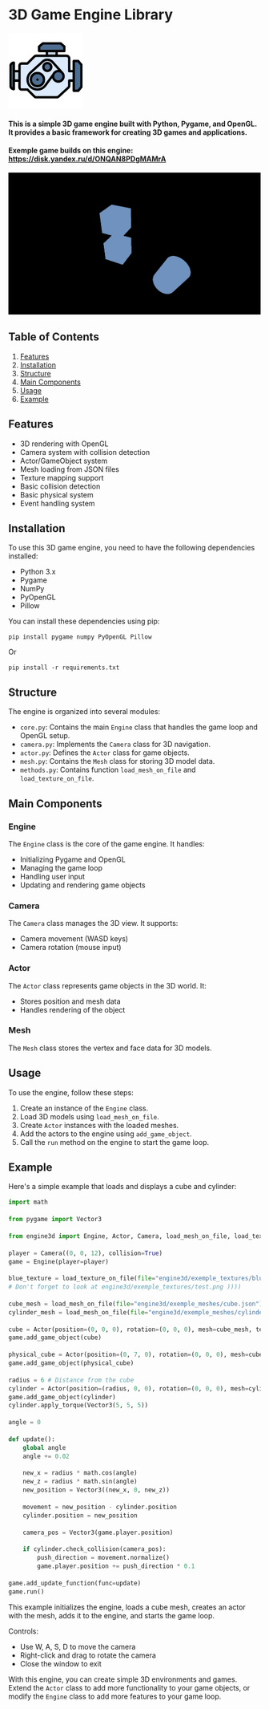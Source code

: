 # 3D Game Engine Library

<img src="./engine3d/engine-icon.png" width="150">

#### This is a simple 3D game engine built with Python, Pygame, and OpenGL. It provides a basic framework for creating 3D games and applications.
#### Exemple game builds on this engine: https://disk.yandex.ru/d/ONQAN8PDgMAMrA

<img src="./screenshot.png" width="670">

## Table of Contents

1. [Features](#features)
2. [Installation](#installation)
3. [Structure](#structure)
4. [Main Components](#main-components)
5. [Usage](#usage)
6. [Example](#example)

## Features

- 3D rendering with OpenGL
- Camera system with collision detection
- Actor/GameObject system
- Mesh loading from JSON files
- Texture mapping support
- Basic collision detection
- Basic physical system
- Event handling system

## Installation

To use this 3D game engine, you need to have the following dependencies installed:

- Python 3.x
- Pygame
- NumPy
- PyOpenGL
- Pillow

You can install these dependencies using pip:

```
pip install pygame numpy PyOpenGL Pillow
```
Or
```
pip install -r requirements.txt
```

## Structure

The engine is organized into several modules:

- `core.py`: Contains the main `Engine` class that handles the game loop and OpenGL setup.
- `camera.py`: Implements the `Camera` class for 3D navigation.
- `actor.py`: Defines the `Actor` class for game objects.
- `mesh.py`: Contains the `Mesh` class for storing 3D model data.
- `methods.py`: Contains function `load_mesh_on_file` and `load_texture_on_file`.

## Main Components

### Engine

The `Engine` class is the core of the game engine. It handles:

- Initializing Pygame and OpenGL
- Managing the game loop
- Handling user input
- Updating and rendering game objects

### Camera

The `Camera` class manages the 3D view. It supports:

- Camera movement (WASD keys)
- Camera rotation (mouse input)

### Actor

The `Actor` class represents game objects in the 3D world. It:

- Stores position and mesh data
- Handles rendering of the object

### Mesh

The `Mesh` class stores the vertex and face data for 3D models.

## Usage

To use the engine, follow these steps:

1. Create an instance of the `Engine` class.
2. Load 3D models using `load_mesh_on_file`.
3. Create `Actor` instances with the loaded meshes.
4. Add the actors to the engine using `add_game_object`.
5. Call the `run` method on the engine to start the game loop.

## Example

Here's a simple example that loads and displays a cube and cylinder:

```python
import math

from pygame import Vector3

from engine3d import Engine, Actor, Camera, load_mesh_on_file, load_texture_on_file

player = Camera((0, 0, 12), collision=True)
game = Engine(player=player)

blue_texture = load_texture_on_file(file="engine3d/exemple_textures/blue_texture.png")
# Don't forget to look at engine3d/exemple_textures/test.png ))))

cube_mesh = load_mesh_on_file(file="engine3d/exemple_meshes/cube.json")
cylinder_mesh = load_mesh_on_file(file="engine3d/exemple_meshes/cylinder.json")

cube = Actor(position=(0, 0, 0), rotation=(0, 0, 0), mesh=cube_mesh, texture=blue_texture, collision=True)
game.add_game_object(cube)

physical_cube = Actor(position=(0, 7, 0), rotation=(0, 0, 0), mesh=cube_mesh, texture=blue_texture, collision=True, physic=True)
game.add_game_object(physical_cube)

radius = 6 # Distance from the cube
cylinder = Actor(position=(radius, 0, 0), rotation=(0, 0, 0), mesh=cylinder_mesh, texture=blue_texture, collision=True)
game.add_game_object(cylinder)
cylinder.apply_torque(Vector3(5, 5, 5))

angle = 0

def update():
    global angle
    angle += 0.02

    new_x = radius * math.cos(angle)
    new_z = radius * math.sin(angle)
    new_position = Vector3((new_x, 0, new_z))

    movement = new_position - cylinder.position
    cylinder.position = new_position

    camera_pos = Vector3(game.player.position)

    if cylinder.check_collision(camera_pos):
        push_direction = movement.normalize()
        game.player.position += push_direction * 0.1

game.add_update_function(func=update)
game.run()
```

This example initializes the engine, loads a cube mesh, creates an actor with the mesh, adds it to the engine, and starts the game loop.

Controls:
- Use W, A, S, D to move the camera
- Right-click and drag to rotate the camera
- Close the window to exit

With this engine, you can create simple 3D environments and games. Extend the `Actor` class to add more functionality to your game objects, or modify the `Engine` class to add more features to your game loop.